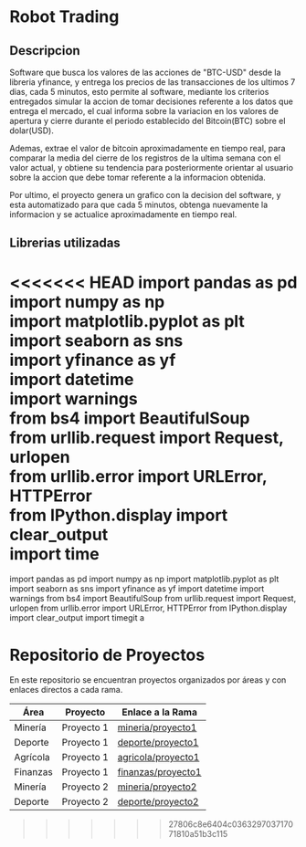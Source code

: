 # **Robot Trading**

## **Descripcion**

Software que busca los valores de las acciones de "BTC-USD" desde la libreria yfinance, y entrega los precios de las transacciones de los ultimos 7 dias, cada 5 minutos, esto permite al software, mediante los criterios entregados simular la accion de tomar decisiones referente a los datos que entrega el mercado, el cual informa sobre la variacion en los valores de apertura y cierre durante el periodo establecido del Bitcoin(BTC) sobre el dolar(USD).

Ademas, extrae el valor de bitcoin aproximadamente en tiempo real, para comparar la media del cierre de los registros de la ultima semana con el valor actual, y obtiene su tendencia para posteriormente orientar al usuario sobre la accion que debe tomar referente a la informacion obtenida.

Por ultimo, el proyecto genera un grafico con la decision del software, y esta automatizado para que cada 5 minutos, obtenga nuevamente la informacion y se actualice aproximadamente en tiempo real. 

## **Librerias utilizadas**

<<<<<<< HEAD
import pandas as pd <br>
import numpy as np <br>
import matplotlib.pyplot as plt <br>
import seaborn as sns <br>
import yfinance as yf <br>
import datetime <br>
import warnings <br>
from bs4 import BeautifulSoup <br>
from urllib.request import Request, urlopen <br>
from urllib.error import URLError, HTTPError <br>
from IPython.display import clear_output <br>
import time <br>
=======
import pandas as pd
import numpy as np
import matplotlib.pyplot as plt
import seaborn as sns 
import yfinance as yf
import datetime
import warnings
from bs4 import BeautifulSoup
from urllib.request import Request, urlopen
from urllib.error import URLError, HTTPError
from IPython.display import clear_output
import timegit a

# Repositorio de Proyectos

En este repositorio se encuentran proyectos organizados por áreas y con enlaces directos a cada rama.

| Área     | Proyecto        | Enlace a la Rama                          |
|----------|------------------|-------------------------------------------|
| Minería  | Proyecto 1       | [mineria/proyecto1](https://github.com/tu-usuario/Proyectos/tree/mineria/proyecto1) |
| Deporte  | Proyecto 1       | [deporte/proyecto1](https://github.com/tu-usuario/Proyectos/tree/deporte/proyecto1) |
| Agrícola | Proyecto 1       | [agricola/proyecto1](https://github.com/tu-usuario/Proyectos/tree/agricola/proyecto1) |
| Finanzas | Proyecto 1       | [finanzas/proyecto1](https://github.com/tu-usuario/Proyectos/tree/finanzas/proyecto1) |
| Minería  | Proyecto 2       | [mineria/proyecto2](https://github.com/tu-usuario/Proyectos/tree/mineria/proyecto2) |
| Deporte  | Proyecto 2       | [deporte/proyecto2](https://github.com/tu-usuario/Proyectos/tree/deporte/proyecto2) |


>>>>>>> 27806c8e6404c036329703717071810a51b3c115
